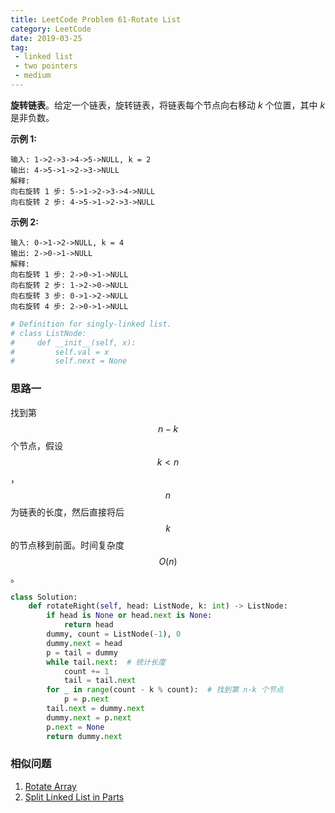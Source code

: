 ```yaml
---
title: LeetCode Problem 61-Rotate List
category: LeetCode
date: 2019-03-25
tag:
 - linked list
 - two pointers
 - medium
---
```


**旋转链表**。给定一个链表，旋转链表，将链表每个节点向右移动 *k* 个位置，其中 *k* 是非负数。

**示例 1:**

```
输入: 1->2->3->4->5->NULL, k = 2
输出: 4->5->1->2->3->NULL
解释:
向右旋转 1 步: 5->1->2->3->4->NULL
向右旋转 2 步: 4->5->1->2->3->NULL
```

**示例 2:**

```
输入: 0->1->2->NULL, k = 4
输出: 2->0->1->NULL
解释:
向右旋转 1 步: 2->0->1->NULL
向右旋转 2 步: 1->2->0->NULL
向右旋转 3 步: 0->1->2->NULL
向右旋转 4 步: 2->0->1->NULL
```

<!-- more -->

```python
# Definition for singly-linked list.
# class ListNode:
#     def __init__(self, x):
#         self.val = x
#         self.next = None
```

### 思路一

找到第 $$n-k$$ 个节点，假设 $$k < n$$，$$n$$ 为链表的长度，然后直接将后 $$k$$ 的节点移到前面。时间复杂度 $$O(n)$$。

```python
class Solution:
    def rotateRight(self, head: ListNode, k: int) -> ListNode:
        if head is None or head.next is None:
            return head
        dummy, count = ListNode(-1), 0
        dummy.next = head
        p = tail = dummy
        while tail.next:  # 统计长度
            count += 1
            tail = tail.next
        for _ in range(count - k % count):  # 找到第 n-k 个节点
            p = p.next
        tail.next = dummy.next
        dummy.next = p.next
        p.next = None
        return dummy.next
```

### 相似问题

1. [Rotate Array](https://leetcode.com/problems/rotate-array/)
2. [Split Linked List in Parts](https://leetcode.com/problems/split-linked-list-in-parts/)